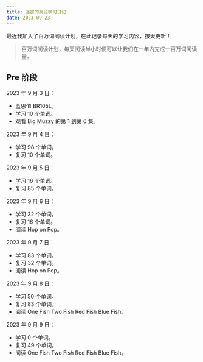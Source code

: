 ```yaml
---
title: 迷雾的英语学习日记
date: 2023-09-23
---
```


最近我加入了百万词阅读计划，在此记录每天的学习内容，按天更新！

> 百万词阅读计划，每天阅读半小时便可以让我们在一年内完成一百万词阅读量。

## Pre 阶段

2023 年 9 月 3 日：

- 蓝思值 BR105L。
- 学习 10 个单词。
- 观看 Big Muzzy 的第 1 到第 6 集。

2023 年 9 月 4 日：

- 学习 98 个单词。
- 复习 10 个单词。

2023 年 9 月 5 日：

- 学习 16 个单词。
- 复习 85 个单词。

2023 年 9 月 6 日：

- 学习 32 个单词。
- 复习 16 个单词。
- 阅读 Hop on Pop。

2023 年 9 月 7 日：

- 学习 83 个单词。
- 复习 32 个单词。
- 阅读 Hop on Pop。

2023 年 9 月 8 日：

- 学习 50 个单词。
- 复习 83 个单词。
- 阅读 One Fish Two Fish Red Fish Blue Fish。

2023 年 9 月 9 日：

- 学习 0 个单词。
- 复习 49 个单词。
- 阅读 One Fish Two Fish Red Fish Blue Fish。
